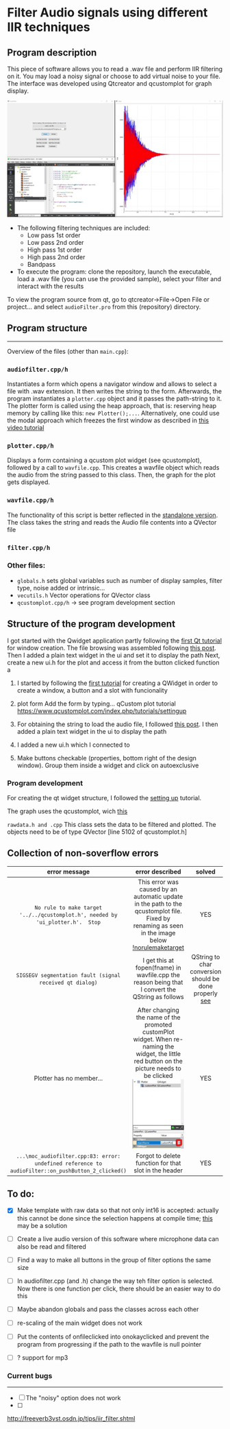 # Filter Audio signals using different IIR techniques

## Program description

This piece of software allows you to read a .wav file and perform IIR filtering on it. You may load a noisy signal or choose to add virtual noise to your file. The interface was developed using Qtcreator and qcustomplot for graph display. 


![sample_1](images/sample1.JPG)

- The following filtering techniques are included:
  - Low pass 1st order
  - Low pass 2nd order
  - High pass 1st order
  - High pass 2nd order
  - Bandpass
- To execute the program: clone the repository, launch the executable, load a .wav file (you can use the provided sample), select your filter and interact with the results

To view the program source from qt, go to qtcreator->File->Open File or project... and select `audioFilter.pro` from this (repository) directory.



## Program structure
---
Overview of the files (other than `main.cpp`):

### `audiofilter.cpp/h`
Instantiates a form which opens a navigator window and allows to select a file with .wav extension. It then writes the string to the form. Afterwards, the program instantiates a `plotter.cpp` object and it passes the path-string to it. The plotter form is called using the heap approach, that is: reserving heap memory by calling like this:  `new Plotter();...`. Alternatively, one could use the modal approach which freezes the first window as described in [this video tutorial](https://www.youtube.com/watch?v=VigUMAfE2q4&ab_channel=ProgrammingKnowledge)

### `plotter.cpp/h`
Displays a form containing a qcustom plot widget (see qcustomplot), followed by a call to `wavfile.cpp`. This creates a wavfile object which reads the audio from the string passed to this class. Then, the graph for the plot gets displayed.  

### `wavfile.cpp/h`
The functionality of this script is better reflected in the [standalone version](wav_standalone/wav_standalone.cpp). The class takes the string and reads the Audio file contents into a QVector file

### `filter.cpp/h`

### Other files:
- `globals.h` sets global variables such as number of display samples, filter type, noise added or intrinsic...
- `vecutils.h` Vector operations for QVector class
- `qcustomplot.cpp/h` -> see program development section












## Structure of the program development

I got started with the Qwidget application partly following the [first Qt tutorial](https://doc.qt.io/qtcreator/creator-writing-program.html) for window creation. The file browsing was assembled following [this post](https://stackoverflow.com/questions/5602798/how-to-launch-a-file-browser-in-a-qt-application). 
Then I added a plain text widget in the ui and set it to display the path
Next, create a new ui.h for the plot and access it from the button clicked function
a

1. I started by following the [first tutorial](https://doc.qt.io/qtcreator/creator-writing-program.html) for creating a QWidget in order to create a window, a button and a slot with funcionality 


2. plot form
Add the form by typing...
qCustom plot tutorial
https://www.qcustomplot.com/index.php/tutorials/settingup



2. For obtaining the string to load the audio file, I followed [this post](https://stackoverflow.com/questions/5602798/how-to-launch-a-file-browser-in-a-qt-application). I then added a plain text widget in the ui to display the path
3. I added a new ui.h which I connected to 

4. Make buttons checkable (properties, bottom right of the design window). Group them inside a widget and click on autoexclusive

### Program development
For creating the qt widget structure, I followed the [setting up](https://www.qcustomplot.com/index.php/tutorials/settingup) tutorial.

The graph uses the qcustomplot, wich  [this](https://www.qcustomplot.com/index.php/tutorials/basicplotting)

`rawdata.h and .cpp`
This class sets the data to be filtered and plotted. The objects need to be of type QVector [line 5102 of qcustomplot.h]





## Collection of non-soverflow errors

|error message|error described|solved|
|:---:|:---:|:---:|
| `No rule to make target '../../qcustomplot.h', needed by 'ui_plotter.h'.  Stop`|This error was caused by an automatic update in the path to the qcustomplot file. Fixed by renaming as seen in the image below [!norulemaketarget](/images/err_no_rule_to_make_target.jpg) | YES |
| `SIGSEGV segmentation fault (signal received qt dialog)` | I get this at fopen(fname) in wavfile.cpp the reason being that I convert the QString as follows | QString to char conversion should be done properly [see](https://stackoverflow.com/questions/2523765/qstring-to-char-conversion) |
| Plotter has no member... | After changing the name of the promoted customPlot widget. When re-naming the widget, the little red button on the picture needs to be clicked ![err2](/images/error_2.jpg) | YES |  
| `...\moc_audiofilter.cpp:83: error: undefined reference to audioFilter::on_pushButton_2_clicked()` | Forgot to delete function for that slot in the header| YES |


## To do:
- [x] Make template with raw data so that not only int16 is accepted: actually this cannot be done since the selection happens at compile time; [this](https://stackoverflow.com/questions/495021/why-can-templates-only-be-implemented-in-the-header-file?rq=1) may be a solution 
- [ ] Create a live audio version of this software where microphone data can also be read and filtered
- [ ] Find a way to make all buttons in the group of filter options the same size
- [ ] In audiofilter.cpp (and .h) change the way teh filter option is selected. Now there is one function per click, there should be an easier way to do this
- [ ] Maybe abandon globals and pass the classes across each other
- [ ] re-scaling of the main widget does not work
- [ ] Put the contents of onfileclicked into onokayclicked and prevent the program from progressing if the path to the wavfile is null pointer
- [ ] ? support for mp3


### Current bugs
---
- [ ] The "noisy" option does not work
- [ ] 










http://freeverb3vst.osdn.jp/tips/iir_filter.shtml
